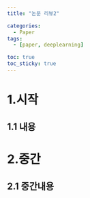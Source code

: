 ```yaml
---
title: "논문 리뷰2"

categories:
  - Paper
tags:
  - [paper, deeplearning]

toc: true
toc_sticky: true
---
```


# 1.시작

## 1.1 내용

# 2.중간

## 2.1 중간내용